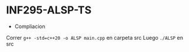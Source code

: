 # INF295-ALSP-TS

* Compliacion

Correr `g++ -std=c++20 -o ALSP main.cpp` en carpeta src
Luego `./ALSP` en src
